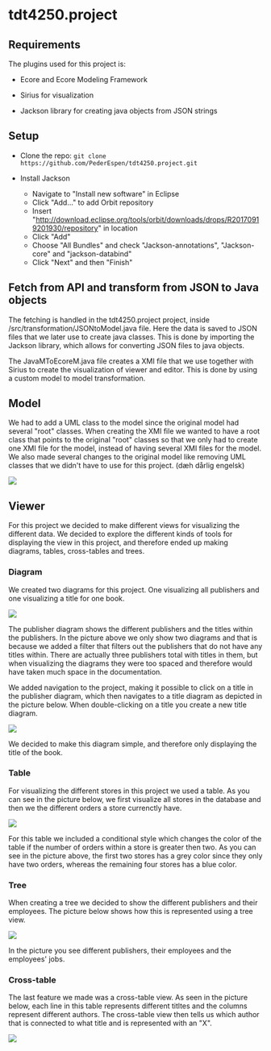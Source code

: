 # tdt4250.project

## Requirements
The plugins used for this project is:

* Ecore and Ecore Modeling Framework

* Sirius for visualization

* Jackson library for creating java objects from JSON strings

## Setup 

* Clone the repo: ``` git clone https://github.com/PederEspen/tdt4250.project.git ```

* Install Jackson

  * Navigate to "Install new software" in Eclipse
  * Click "Add..." to add Orbit repository
  * Insert "http://download.eclipse.org/tools/orbit/downloads/drops/R20170919201930/repository" in location
  * Click "Add"
  * Choose "All Bundles" and check "Jackson-annotations", "Jackson-core" and "jackson-databind"
  * Click "Next" and then "Finish"



## Fetch from API and transform from JSON to Java objects

The fetching is handled in the tdt4250.project project, inside /src/transformation/JSONtoModel.java file.
Here the data is saved to JSON files that we later use to create java classes. This is done by importing the Jackson library, which allows for converting JSON files to java objects.

The JavaMToEcoreM.java file creates a XMI file that we use together 
with Sirius to create the visualization of viewer and editor. This is done by using a custom model to 
model transformation. 

## Model

We had to add a UML class to the model since the original model had several "root" classes. 
When creating the XMI file we wanted to have a root class that points to the original "root" 
classes so that we only had to create one XMI file for the model, instead of having several XMI files for the model. 
We also made several changes to the original model like removing UML classes that we didn't have to use for this project. (dæh dårlig engelsk)

![](Images/Model.png)

## Viewer

For this project we decided to make different views for visualizing the different data. We decided to explore the different kinds of tools for displaying the view in this project, and therefore ended up making diagrams, tables, cross-tables and trees. 

### Diagram

We created two diagrams for this project. One visualizing all publishers and one visualizing a title for one book. 

![](Images/PublisherDiagramExample.png)

The publisher diagram shows the different publishers and the titles within the publishers. In the picture above we only show two diagrams and that is because we added a filter that filters out the publishers that do not have any titles within. There are actually three publishers total with titles in them, but when visualizing the diagrams they were too spaced and therefore would have taken much space in the documentation. 

We added navigation to the project, making it possible to click on a title in the publisher diagram, which then navigates to a title diagram as depicted in the picture below. When double-clicking on a title you create a new title diagram. 

![](Images/TitleDiagramExample.png)

We decided to make this diagram simple, and therefore only displaying the title of the book. 

### Table

For visualizing the different stores in this project we used a table. As you can see in the picture below, we first visualize all stores in the database and then we the different orders a store currenctly have. 

![](Images/TableExample.png)

For this table we included a conditional style which changes the color of the table if the number of orders within a store is greater then two. As you can see in the picture above, the first two stores has a grey color since they only have two orders, whereas the remaining four stores has a blue color.

### Tree

When creating a tree we decided to show the different publishers and their employees. The picture below shows how this is represented using a tree view. 

![](Images/PublisherEmployeeTree.png)

In the picture you see different publishers, their employees and the employees' jobs.

### Cross-table 

The last feature we made was a cross-table view. As seen in the picture below, each line in this table represents different titltes and the columns represent different authors. The cross-table view then tells us which author that is connected to what title and is represented with an "X". 

![](Images/CrossTableExample.png)



